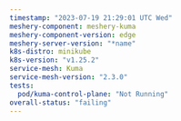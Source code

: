 ```yaml
---
timestamp: "2023-07-19 21:29:01 UTC Wed"
meshery-component: meshery-kuma
meshery-component-version: edge
meshery-server-version: "*name"
k8s-distro: minikube
k8s-version: "v1.25.2"
service-mesh: Kuma
service-mesh-version: "2.3.0"
tests:
  pod/kuma-control-plane: "Not Running"
overall-status: "failing"
---
```

